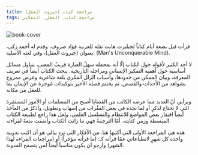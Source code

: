 ```yaml
---
title: مراجعة كتاب (جبروت العقل)
tags: مراجعة كتاب, العقل, التفكير
---
```


<img src="{{ site.baseurl }}/public/images/book-2543.jpg" class="post-image resize-30" alt="book-cover" />

قرأت قبل بضعةِ أيام كتاباً لجيلبرت هايت نقله للعربية فؤاد صروف، وقدم له أحمد زكي، بعنوان (جبروت العقل)، وفي لغته الأصلية: (Man's Unconquerable Mind).

لا أجد الكثير لأقوله حول الكتاب إلّا أنه بمجمله سهلُ العبارة قريبُ المعنى، يتناول مسائل أساسية حول أهمية التفكير الإنساني ومراحله التاريخية. يبحث الكتاب أيضاً في تعريف المعرفة، وبيان الممكن من حدودها، وأسباب الزلل الفكري بلغة شاعرية وعرض ممزوج بشواهد من الأحداث والقصص. ثم يختتم فصله الأخير بتوكيدات مُوجزة عن الإيمان بما للعقل من مكانة.

<!-- post-excerpt -->

وبرأيي أنّ العديد مما عرضه الكاتب من القضايا أصبح من المسلمات أو الأمور المستقرة التي لا تحتاج لذكرٍ أو لما نجده في بعض الفقْرات من إسهاب وتطويل. وأذكرُ من المآخذ أيضاً افتقار بعض المواضع للانتظام والتسلسل العلمي، ولعل هذا راجع لطبيعة الكتاب المبسطة وزمن كتابته. أمّا الترجمةُ فهي ما زانت الكتاب وأضفت متعةً لقراءته.

هذه هي المراجعة الأولى التي أكتبها هنا. من الأفكار التي ترد ببالي هو أن اكتب تدوينة واحدة كل شهرٍ لانطباعاتي عمّا قرأته كـ: (ما قرأته مؤخراً) أو (مراجعات القراءة لهذا الشهر) وأرجو أن يكون مناسباً أيضاً لمن يتصفح المدونة.
